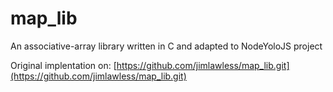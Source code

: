 # map_lib
An associative-array library written in C and adapted to NodeYoloJS project

Original implentation on:
[https://github.com/jimlawless/map_lib.git](https://github.com/jimlawless/map_lib.git)